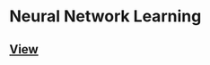 # Neural Network Learning

## [View](https://github.com/bhupendpatil/Practice/blob/master/ML/ex3%20Multi-class%20Classification%20and%20Neural%20Networks/ex4.pdf)